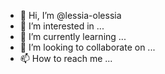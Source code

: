 - 👋 Hi, I’m @lessia-olessia
- 👀 I’m interested in ...
- 🌱 I’m currently learning ...
- 💞️ I’m looking to collaborate on ...
- 📫 How to reach me ...

<!---
lessia-olessia/lessia-olessia is a ✨ special ✨ repository because its `README.md` (this file) appears on your GitHub profile.
You can click the Preview link to take a look at your changes.
--->
